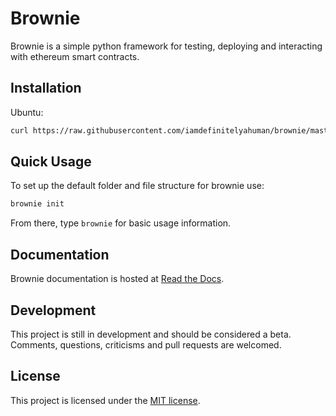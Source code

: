 # Brownie

Brownie is a simple python framework for testing, deploying and interacting with ethereum smart contracts.

## Installation

Ubuntu:

```bash
curl https://raw.githubusercontent.com/iamdefinitelyahuman/brownie/master/brownie-install.sh | sh
```

## Quick Usage

To set up the default folder and file structure for brownie use:

```bash
brownie init
```

From there, type `brownie` for basic usage information.

## Documentation

Brownie documentation is hosted at [Read the Docs](https://eth-brownie.readthedocs.io/en/latest/).

## Development

This project is still in development and should be considered a beta. Comments, questions, criticisms and pull requests are welcomed.

## License

This project is licensed under the [MIT license](LICENSE).